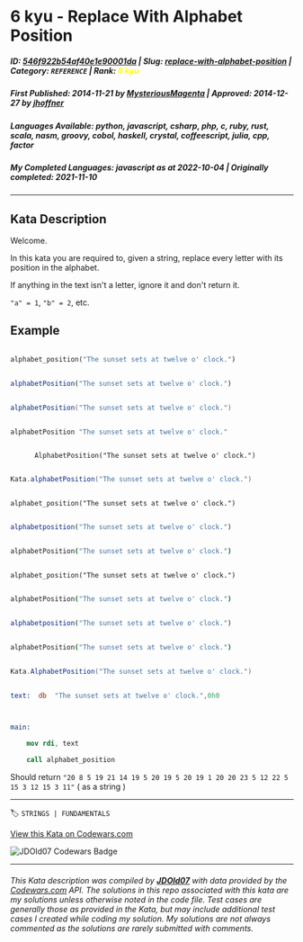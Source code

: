 # 6 kyu - Replace With Alphabet Position

##### **ID**: [546f922b54af40e1e90001da](https://www.codewars.com/kata/546f922b54af40e1e90001da) | **Slug**: [replace-with-alphabet-position](https://www.codewars.com/kata/546f922b54af40e1e90001da) | **Category**: `REFERENCE` | **Rank**: <span style="color:yellow">6 kyu</span>

##### **First Published**: 2014-11-21 ***by*** [MysteriousMagenta](https://www.codewars.com/users/MysteriousMagenta) | **Approved**: 2014-12-27 ***by*** [jhoffner](https://www.codewars.com/users/jhoffner)

##### **Languages Available**: python, javascript, csharp, php, c, ruby, rust, scala, nasm, groovy, cobol, haskell, crystal, coffeescript, julia, cpp, factor

##### **My Completed Languages**: javascript ***as at*** 2022-10-04 | **Originally completed**: 2021-11-10

---

## Kata Description


Welcome.



In this kata you are required to, given a string, replace every letter with its position in the alphabet.



If anything in the text isn't a letter, ignore it and don't return it.



`"a" = 1`, `"b" = 2`, etc.



## Example <!-- unlisted languages will use the first entry. please keep python up top. -->



```python

alphabet_position("The sunset sets at twelve o' clock.")

```

```javascript

alphabetPosition("The sunset sets at twelve o' clock.")

```

```scala

alphabetPosition("The sunset sets at twelve o' clock.")

```

```haskell

alphabetPosition "The sunset sets at twelve o' clock."

```

```cobol

      AlphabetPosition("The sunset sets at twelve o' clock.")

```

```groovy

Kata.alphabetPosition("The sunset sets at twelve o' clock.")

```

```crystal

alphabet_position("The sunset sets at twelve o' clock.")

```

```julia

alphabetposition("The sunset sets at twelve o' clock.")

```

```coffeescript

alphabetPosition("The sunset sets at twelve o' clock.")

```

```crystal

alphabet_position("The sunset sets at twelve o' clock.")

```

```coffeescript

alphabetPosition("The sunset sets at twelve o' clock.")

```

```julia

alphabetposition("The sunset sets at twelve o' clock.")

```

```coffeescript

alphabetPosition("The sunset sets at twelve o' clock.")

```

```csharp

Kata.AlphabetPosition("The sunset sets at twelve o' clock.")

```

```nasm

text:  db  "The sunset sets at twelve o' clock.",0h0



main:

    mov rdi, text

    call alphabet_position

```



Should return `"20 8 5 19 21 14 19 5 20 19 5 20 19 1 20 20 23 5 12 22 5 15 3 12 15 3 11"` ( as a string )



---


🏷 `STRINGS | FUNDAMENTALS`


[View this Kata on Codewars.com](https://www.codewars.com/kata/546f922b54af40e1e90001da)

![](https://www.codewars.com/users/jdold07/badges/large "JDOld07 Codewars Badge")

---

###### *This Kata description was compiled by [**JDOld07**](https://tpstech.dev) with data provided by the [Codewars.com](https://www.codewars.com) API.  The solutions in this repo associated with this kata are my solutions unless otherwise noted in the code file.  Test cases are generally those as provided in the Kata, but may include additional test cases I created while coding my solution.  My solutions are not always commented as the solutions are rarely submitted with comments.*
